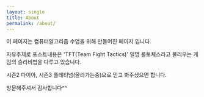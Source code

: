 ```yaml
---
layout: single
title: About
permalink: /about/
---
```


이 페이지는 컴퓨터알고리즘 수업을 위해 만들어진 페이지 입니다.

자유주제로 포스트내용은 'TFT(Team Fight Tactics)' 일명 롤토체스라고 불리우는 게임의 승리비법을 다루고 있습니다.

시즌2 다이아, 시즌3 플레티넘(올라가는중)으로 믿고 봐주셨으면 합니다. 

방문해주셔서 감사합니다^^ 

